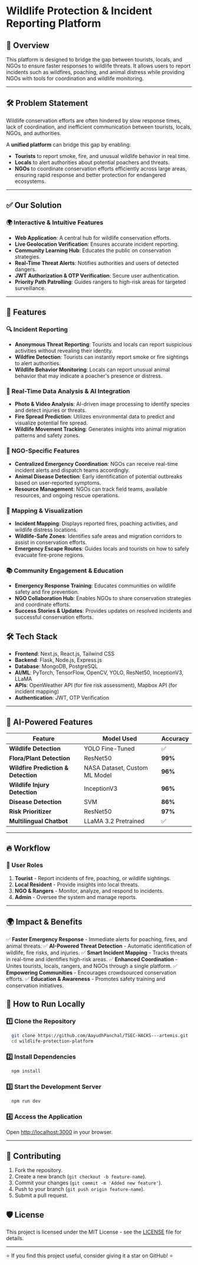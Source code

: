 # Wildlife Protection & Incident Reporting Platform

## 📌 Overview
This platform is designed to bridge the gap between tourists, locals, and NGOs to ensure faster responses to wildlife threats. It allows users to report incidents such as wildfires, poaching, and animal distress while providing NGOs with tools for coordination and wildlife monitoring.

---

## 🛠 Problem Statement
Wildlife conservation efforts are often hindered by slow response times, lack of coordination, and inefficient communication between tourists, locals, NGOs, and authorities. 

A **unified platform** can bridge this gap by enabling:
- **Tourists** to report smoke, fire, and unusual wildlife behavior in real time.
- **Locals** to alert authorities about potential poachers and threats.
- **NGOs** to coordinate conservation efforts efficiently across large areas, ensuring rapid response and better protection for endangered ecosystems.

---

## ✅ Our Solution
### 🌍 Interactive & Intuitive Features
- **Web Application**: A central hub for wildlife conservation efforts.
- **Live Geolocation Verification**: Ensures accurate incident reporting.
- **Community Learning Hub**: Educates the public on conservation strategies.
- **Real-Time Threat Alerts**: Notifies authorities and users of detected dangers.
- **JWT Authorization & OTP Verification**: Secure user authentication.
- **Priority Path Patrolling**: Guides rangers to high-risk areas for targeted surveillance.

---

## 🚀 Features
### 🔍 **Incident Reporting**
- **Anonymous Threat Reporting**: Tourists and locals can report suspicious activities without revealing their identity.
- **Wildfire Detection**: Tourists can instantly report smoke or fire sightings to alert authorities.
- **Wildlife Behavior Monitoring**: Locals can report unusual animal behavior that may indicate a poacher's presence or distress.

### 📡 **Real-Time Data Analysis & AI Integration**
- **Photo & Video Analysis**: AI-driven image processing to identify species and detect injuries or threats.
- **Fire Spread Prediction**: Utilizes environmental data to predict and visualize potential fire spread.
- **Wildlife Movement Tracking**: Generates insights into animal migration patterns and safety zones.

### 🏢 **NGO-Specific Features**
- **Centralized Emergency Coordination**: NGOs can receive real-time incident alerts and dispatch teams accordingly.
- **Animal Disease Detection**: Early identification of potential outbreaks based on user-reported symptoms.
- **Resource Management**: NGOs can track field teams, available resources, and ongoing rescue operations.

### 📍 **Mapping & Visualization**
- **Incident Mapping**: Displays reported fires, poaching activities, and wildlife distress locations.
- **Wildlife-Safe Zones**: Identifies safe areas and migration corridors to assist in conservation efforts.
- **Emergency Escape Routes**: Guides locals and tourists on how to safely evacuate fire-prone regions.

### 📚 **Community Engagement & Education**
- **Emergency Response Training**: Educates communities on wildlife safety and fire prevention.
- **NGO Collaboration Hub**: Enables NGOs to share conservation strategies and coordinate efforts.
- **Success Stories & Updates**: Provides updates on resolved incidents and successful conservation efforts.

## 🛠️ Tech Stack
- **Frontend**: Next.js, React.js, Tailwind CSS
- **Backend**: Flask, Node.js, Express.js
- **Database**: MongoDB, PostgreSQL
- **AI/ML**: PyTorch, TensorFlow, OpenCV, YOLO, ResNet50, InceptionV3, LLaMA
- **APIs**: OpenWeather API (for fire risk assessment), Mapbox API (for incident mapping)
- **Authentication**: JWT, OTP Verification

---

## 🧠 AI-Powered Features
| Feature | Model Used | Accuracy |
|---------|------------|-----------|
| **Wildlife Detection** | YOLO Fine-Tuned | ✅ |
| **Flora/Plant Detection** | ResNet50 | **99%** |
| **Wildfire Prediction & Detection** | NASA Dataset, Custom ML Model | **96%** |
| **Wildlife Injury Detection** | InceptionV3 | **96%** |
| **Disease Detection** | SVM | **86%** |
| **Risk Prioritizer** | ResNet50 | **97%** |
| **Multilingual Chatbot** | LLaMA 3.2 Pretrained | ✅ |

---

## 🔥 Workflow
### 👤 User Roles
1. **Tourist** - Report incidents of fire, poaching, or wildlife sightings.
2. **Local Resident** - Provide insights into local threats.
3. **NGO & Rangers** - Monitor, analyze, and respond to incidents.
4. **Admin** - Oversee the system and manage reports.

---

## 🌍 Impact & Benefits
✅ **Faster Emergency Response** - Immediate alerts for poaching, fires, and animal threats.
✅ **AI-Powered Threat Detection** - Automatic identification of wildlife, fire risks, and injuries.
✅ **Smart Incident Mapping** - Tracks threats in real-time and identifies high-risk areas.
✅ **Enhanced Coordination** - Unites tourists, locals, rangers, and NGOs through a single platform.
✅ **Empowering Communities** - Encourages crowdsourced conservation efforts.
✅ **Education & Awareness** - Promotes safety training and conservation initiatives.


## 📌 How to Run Locally
### 1️⃣ Clone the Repository
```bash
  git clone https://github.com/AayudhPanchal/TSEC-HACKS---artemis.git
  cd wildlife-protection-platform
```
### 2️⃣ Install Dependencies
```bash
  npm install
```
### 3️⃣ Start the Development Server
```bash
  npm run dev
```
### 4️⃣ Access the Application
Open [http://localhost:3000](http://localhost:3000) in your browser.

---

## 🤝 Contributing
1. Fork the repository.
2. Create a new branch (`git checkout -b feature-name`).
3. Commit your changes (`git commit -m 'Added new feature'`).
4. Push to your branch (`git push origin feature-name`).
5. Submit a pull request.

## 🛡️ License
This project is licensed under the MIT License - see the [LICENSE](LICENSE) file for details.

---

⭐ If you find this project useful, consider giving it a star on GitHub! ⭐

